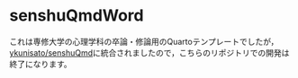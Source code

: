 # senshuQmdWord

これは専修大学の心理学科の卒論・修論用のQuartoテンプレートでしたが，[ykunisato/senshuQmd](https://github.com/ykunisato/senshuQmd)に統合されましたので，こちらのリポジトリでの開発は終了になります。

